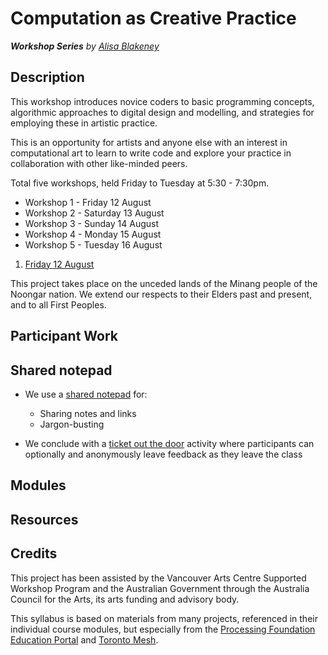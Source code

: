 # Computation as Creative Practice
_**Workshop Series** by [Alisa Blakeney](https://alisa.pizza)_

## Description

This workshop introduces novice coders to basic programming concepts, algorithmic approaches to digital design and modelling, and strategies for employing these in artistic practice.

This is an opportunity for artists and anyone else with an interest in computational art to learn to write code and explore your practice in collaboration with other like-minded peers.

Total five workshops, held Friday to Tuesday at 5:30 - 7:30pm.
- Workshop 1 - Friday 12 August
- Workshop 2 - Saturday 13 August
- Workshop 3 - Sunday 14 August
- Workshop 4 - Monday 15 August
- Workshop 5 - Tuesday 16 August
1. [Friday 12 August](https://alisay.github.io/module-1/)


This project takes place on the unceded lands of the Minang people of the Noongar nation. We extend our respects to their Elders past and present, and to all First Peoples.


## Participant Work 

## Shared notepad

- We use a [shared notepad](https://pad.riseup.net/p/hypahe-albany) for:
    - Sharing notes and links
    - Jargon-busting

- We conclude with a [ticket out the door](http://www.ideasforeducators.com/idea-blog/a-twist-on-ticket-out-the-door) activity where participants can optionally and anonymously leave feedback as they leave the class

## Modules


## Resources

## Credits 

This project has been assisted by the Vancouver Arts Centre Supported Workshop Program and the Australian Government through the Australia Council for the Arts, its arts funding and advisory body.

This syllabus is based on materials from many projects, referenced in their individual course modules, but especially from the [Processing Foundation Education Portal](https://processingfoundation.org/education) and [Toronto Mesh](https://tomesh.net). 